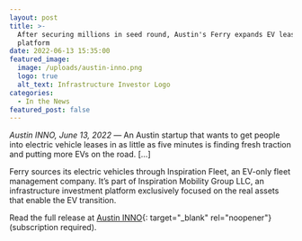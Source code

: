 ```yaml
---
layout: post
title: >-
  After securing millions in seed round, Austin's Ferry expands EV leasing
  platform
date: 2022-06-13 15:35:00
featured_image:
  image: /uploads/austin-inno.png
  logo: true
  alt_text: Infrastructure Investor Logo
categories:
  - In the News
featured_post: false
---
```

*Austin INNO, June 13, 2022* — An Austin startup that wants to get people into electric vehicle leases in as little as five minutes is finding fresh traction and putting more EVs on the road. \[...\]

Ferry sources its electric vehicles through Inspiration Fleet, an EV-only fleet management company. It’s part of Inspiration Mobility Group LLC, an infrastructure investment platform exclusively focused on the real assets that enable the EV transition.

Read the full release at [Austin INNO](https://www.bizjournals.com/austin/inno/stories/news/2022/06/13/an-alternative-way-for-austinites-to-get-a-tesla.html){: target="_blank" rel="noopener"} (subscription required).

